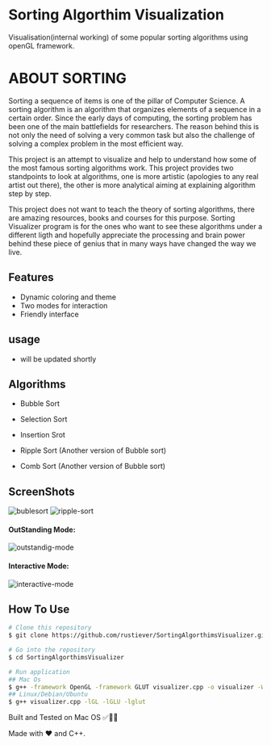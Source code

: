 # Sorting Algorthim Visualization
Visualisation(internal working) of some popular sorting algorithms using openGL framework. 

# ABOUT SORTING
Sorting a sequence of items is one of the pillar of Computer Science.
A sorting algorithm is an algorithm that organizes elements of a sequence in a certain order. Since the early days of computing, the sorting problem has been one of the main battlefields for researchers. The reason behind this is not only the need of solving a very common task but also the challenge of solving a complex problem in the most efficient way.

This project is an attempt to visualize and help to understand how some of the most famous sorting algorithms work. This project provides two standpoints to look at algorithms, one is more artistic (apologies to any real artist out there), the other is more analytical aiming at explaining algorithm step by step.

This project does not want to teach the theory of sorting algorithms, there are amazing resources, books and courses for this purpose. Sorting Visualizer program is for the ones who want to see these algorithms under a different ligth and hopefully appreciate the processing and brain power behind these piece of genius that in many ways have changed the way we live.

## Features
- Dynamic coloring and theme
- Two modes for interaction
- Friendly interface

## usage
- will be updated shortly

## Algorithms 
- Bubble Sort

- Selection Sort

- Insertion Srot

- Ripple Sort (Another version of Bubble sort)

- Comb Sort (Another version of Bubble sort)

## ScreenShots
![bublesort](https://user-images.githubusercontent.com/60929919/97009257-80b09800-1561-11eb-9dd9-ddb24da965f0.png)
![ripple-sort](https://user-images.githubusercontent.com/60929919/97009411-b190cd00-1561-11eb-9664-42d591652e97.gif)
#### OutStanding Mode:
![outstandig-mode](https://user-images.githubusercontent.com/60929919/97009270-84dcb580-1561-11eb-9fd2-4da52191da03.gif)
#### Interactive Mode:
![interactive-mode](https://user-images.githubusercontent.com/60929919/97009445-b9507180-1561-11eb-8645-a9673339f620.gif)

## How To Use
```bash
# Clone this repository
$ git clone https://github.com/rustiever/SortingAlgorthimsVisualizer.git

# Go into the repository
$ cd SortingAlgorthimsVisualizer

# Run application
## Mac Os
$ g++ -framework OpenGL -framework GLUT visualizer.cpp -o visualizer -Wno-deprecated
## Linux/Debian/Ubuntu
$ g++ visualizer.cpp -lGL -lGLU -lglut

```
Built and Tested on Mac OS ✅👍🏻


Made with :heart: and C++.